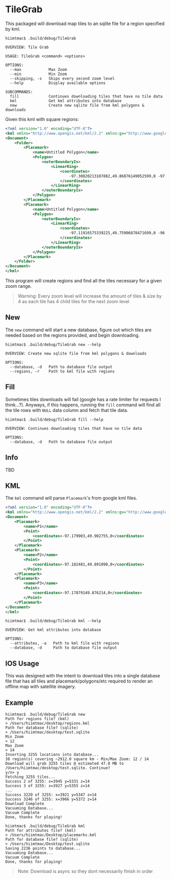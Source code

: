# TileGrab

This packaged will download map tiles to an sqlite file for a region specified by kml.

```shell
hiimtmac$ .build/debug/TileGrab
```
```shell
OVERVIEW: Tile Grab

USAGE: TileGrab <command> <options>

OPTIONS:
  --max            Max Zoom
  --min            Min Zoom
  --skipping, -s   Skips every second zoom level
  --help           Display available options

SUBCOMMANDS:
  fill             Continues downloading tiles that have no tile data
  kml              Get kml attributes into database
  new              Create new sqlite file from kml polygons & downloads
```

Given this kml with square regions:
```xml
<?xml version="1.0" encoding="UTF-8"?>
<kml xmlns="http://www.opengis.net/kml/2.2" xmlns:gx="http://www.google.com/kml/ext/2.2" xmlns:kml="http://www.opengis.net/kml/2.2" xmlns:atom="http://www.w3.org/2005/Atom">
<Document>
	<Folder>
		<Placemark>
			<name>Untitled Polygon</name>
			<Polygon>
				<outerBoundaryIs>
					<LinearRing>
						<coordinates>
							-97.30820213107882,49.86876149052599,0 -97.30175254204751,49.87809028839774,0 -97.10480092301432,49.87648615587585,0 -97.10231632712512,49.98874992911571,0 -97.30523756390956,49.99041769941383,0 -97.30820213107882,49.86876149052599,0
						</coordinates>
					</LinearRing>
				</outerBoundaryIs>
			</Polygon>
		</Placemark>
		<Placemark>
			<name>Untitled Polygon</name>
			<Polygon>
				<outerBoundaryIs>
					<LinearRing>
						<coordinates>
							-97.11916575339225,49.75906878471699,0 -96.88574125365628,49.75689484141393,0 -96.88201385193963,49.90532949199989,0 -97.117084672437,49.90696158224812,0 -97.11916575339225,49.75906878471699,0
						</coordinates>
					</LinearRing>
				</outerBoundaryIs>
			</Polygon>
		</Placemark>
	</Folder>
</Document>
</kml>
```

This program will create regions and find all the tiles necessary for a given zoom range.

> Warning: Every zoom level will increase the amount of tiles & size by 4 as each tile has 4 child tiles for the next zoom level

## New

The `new` command will start a new database, figure out which tiles are needed based on the regions provided, and begin downloading.

```shell
hiimtmac$ .build/debug/TileGrab new --help
```
```shell
OVERVIEW: Create new sqlite file from kml polygons & downloads

OPTIONS:
  --database, -d   Path to database file output
  --regions, -r    Path to kml file with regions
```

## Fill

Sometimes tiles downloads will fail (google has a rate limiter for requests I think...?). Anyways, if this happens, running the `fill` command will find all the tile rows with `NULL` data column and fetch that tile data.

```shell
hiimtmac$ .build/debug/TileGrab fill --help
```
```shell
OVERVIEW: Continues downloading tiles that have no tile data

OPTIONS:
  --database, -d   Path to database file output
```

## Info

TBD

## KML

The `kml` command will parse `Placemark`'s from google kml files.

```xml
<?xml version="1.0" encoding="UTF-8"?>
<kml xmlns="http://www.opengis.net/kml/2.2" xmlns:gx="http://www.google.com/kml/ext/2.2" xmlns:kml="http://www.opengis.net/kml/2.2" xmlns:atom="http://www.w3.org/2005/Atom">
<Document>
	<Placemark>
		<name>P1</name>
		<Point>
			<coordinates>-97.179903,49.902755,0</coordinates>
		</Point>
	</Placemark>
	<Placemark>
		<name>P2</name>
		<Point>
			<coordinates>-97.182481,49.891090,0</coordinates>
		</Point>
	</Placemark>
	<Placemark>
		<name>P3</name>
		<Point>
			<coordinates>-97.17879149.876214,0</coordinates>
		</Point>
	</Placemark>
</Document>
</kml>
```

```shell
hiimtmac$ .build/debug/TileGrab kml --help
```
```shell
OVERVIEW: Get kml attributes into database

OPTIONS:
  --attributes, -a   Path to kml file with regions
  --database, -d     Path to database file output
```

## IOS Usage

This was designed with the intent to download tiles into a single database file that has all tiles and placemark/polygons/etc required to render an offline map with satellite imagery.

## Example

```shell
hiimtmac$ .build/debug/TileGrab new
Path for regions file? (kml)
> /Users/hiimtmac/desktop/regions.kml
Path for database file? (sqlite)
> /Users/hiimtmac/desktop/test.sqlite
Min Zoom
> 12
Max Zoom
> 14
Inserting 3255 locations into database...
38 region(s) covering ~2912.0 square km - Min/Max Zoom: 12 / 14
Download will grab 3255 tiles @ estimated 47.0 MB to /Users/hiimtmac/desktop/test.sqlite. Continue?
y/n> y
Fetching 3255 tiles...
Success 2 of 3255: x=3945 y=5331 z=14
Success 3 of 3255: x=3927 y=5355 z=14
...
Success 3220 of 3255: x=3921 y=5347 z=14
Success 3246 of 3255: x=3966 y=5372 z=14
Download Complete
Vacuuming Database...
Vacuum Complete
Done, thanks for playing!

hiimtmac$ .build/debug/TileGrab kml
Path for attributes file? (kml)
> /Users/hiimtmac/Desktop/placemarks.kml
Path for database file? (sqlite)
> /Users/hiimtmac/Desktop/test.sqlite
Saving 2236 points to database...
Vacuuming Database...
Vacuum Complete
Done, thanks for playing!
```
> Note: Download is async so they dont necessarily finish in order
